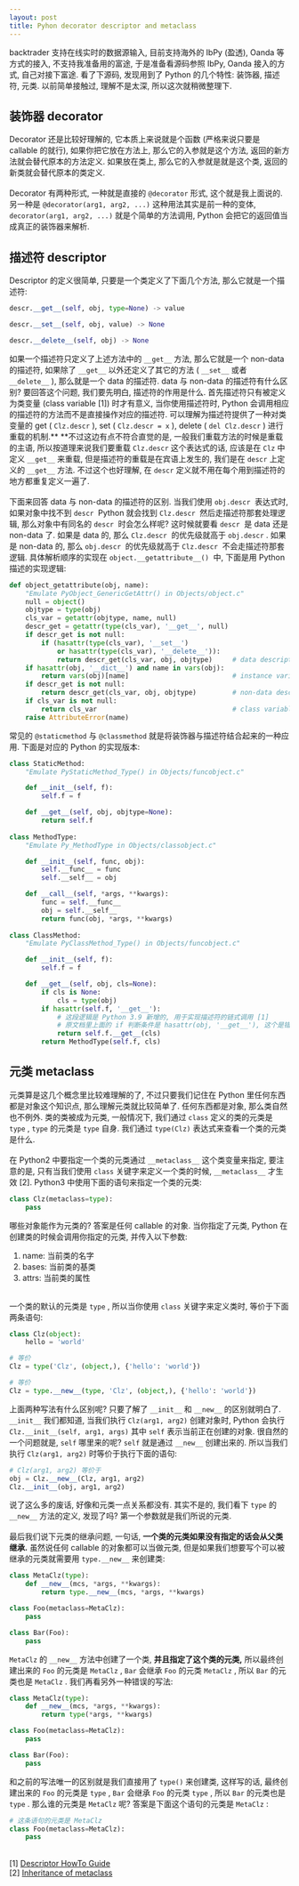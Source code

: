 ```yaml
---
layout: post
title: Pyhon decorator descriptor and metaclass
---
```

backtrader 支持在线实时的数据源输入, 目前支持海外的 IbPy (盈透), Oanda 等方式的接入, 不支持我准备用的富途, 于是准备看源码参照 IbPy, Oanda 接入的方式, 自己对接下富途. 看了下源码, 发现用到了 Python 的几个特性: 装饰器, 描述符, 元类. 以前简单接触过, 理解不是太深, 所以这次就稍微整理下.
<a name="zontq"></a>
## 装饰器 decorator
Decorator 还是比较好理解的, 它本质上来说就是个函数 (严格来说只要是 callable 的就行), 如果你把它放在方法上, 那么它的入参就是这个方法, 返回的新方法就会替代原本的方法定义. 如果放在类上, 那么它的入参就是就是这个类, 返回的新类就会替代原本的类定义.<br />
<br />Decorator 有两种形式, 一种就是直接的 `@decorator` 形式, 这个就是我上面说的. 另一种是 `@decorator(arg1, arg2, ...)` 这种用法其实是前一种的变体, `decorator(arg1, arg2, ...)` 就是个简单的方法调用, Python 会把它的返回值当成真正的装饰器来解析.<br />

<a name="DGSoR"></a>
## 描述符 descriptor
Descriptor 的定义很简单, 只要是一个类定义了下面几个方法, 那么它就是一个描述符:
```python
descr.__get__(self, obj, type=None) -> value

descr.__set__(self, obj, value) -> None

descr.__delete__(self, obj) -> None
```
如果一个描述符只定义了上述方法中的 `__get__` 方法, 那么它就是一个 non-data 的描述符, 如果除了 `__get__` 以外还定义了其它的方法 ( `__set__` 或者 `__delete__` ), 那么就是一个 data 的描述符. data 与 non-data 的描述符有什么区别? 要回答这个问题, 我们要先明白, 描述符的作用是什么. 首先描述符只有被定义为类变量 (class variable [1]) 时才有意义, 当你使用描述符时, Python 会调用相应的描述符的方法而不是直接操作对应的描述符. 可以理解为描述符提供了一种对类变量的 get ( `Clz.descr` ), set ( `Clz.descr = x` ), delete ( `del Clz.descr` ) 进行重载的机制.** **不过这边有点不符合直觉的是, 一般我们重载方法的时候是重载的主语, 所以按道理来说我们要重载 `Clz.descr` 这个表达式的话, 应该是在 `Clz` 中定义 `__get__` 来重载, 但是描述符的重载是在宾语上发生的, 我们是在 `descr` 上定义的 `__get__` 方法. 不过这个也好理解, 在 `descr` 定义就不用在每个用到描述符的地方都重复定义一遍了.<br />
<br />下面来回答 data 与 non-data 的描述符的区别. 当我们使用 `obj.descr`  表达式时, 如果对象中找不到 `descr`  Python 就会找到 `Clz.descr`  然后走描述符那套处理逻辑, 那么对象中有同名的 `descr`  时会怎么样呢? 这时候就要看 `descr`  是 data 还是 non-data 了. 如果是 data 的, 那么 `Clz.descr`  的优先级就高于 `obj.descr` . 如果是 non-data 的, 那么 `obj.descr`  的优先级就高于 `Clz.descr`  不会走描述符那套逻辑. 具体解析顺序的实现在 `object.__getattribute__()`  中, 下面是用 Python 描述的实现逻辑:
```python
def object_getattribute(obj, name):
    "Emulate PyObject_GenericGetAttr() in Objects/object.c"
    null = object()
    objtype = type(obj)
    cls_var = getattr(objtype, name, null)
    descr_get = getattr(type(cls_var), '__get__', null)
    if descr_get is not null:
        if (hasattr(type(cls_var), '__set__')
            or hasattr(type(cls_var), '__delete__')):
            return descr_get(cls_var, obj, objtype)     # data descriptor
    if hasattr(obj, '__dict__') and name in vars(obj):
        return vars(obj)[name]                          # instance variable
    if descr_get is not null:
        return descr_get(cls_var, obj, objtype)         # non-data descriptor
    if cls_var is not null:
        return cls_var                                  # class variable
    raise AttributeError(name)
```
常见的 `@staticmethod` 与 `@classmethod` 就是将装饰器与描述符结合起来的一种应用. 下面是对应的 Python 的实现版本:
```python
class StaticMethod:
    "Emulate PyStaticMethod_Type() in Objects/funcobject.c"

    def __init__(self, f):
        self.f = f

    def __get__(self, obj, objtype=None):
        return self.f
    
class MethodType:
    "Emulate Py_MethodType in Objects/classobject.c"

    def __init__(self, func, obj):
        self.__func__ = func
        self.__self__ = obj

    def __call__(self, *args, **kwargs):
        func = self.__func__
        obj = self.__self__
        return func(obj, *args, **kwargs)
    
class ClassMethod:
    "Emulate PyClassMethod_Type() in Objects/funcobject.c"

    def __init__(self, f):
        self.f = f

    def __get__(self, obj, cls=None):
        if cls is None:
            cls = type(obj)
        if hasattr(self.f, '__get__'):
            # 这段逻辑是 Python 3.9 新增的, 用于实现描述符的链式调用 [1]
            # 原文档里上面的 if 判断条件是 hasattr(obj, '__get__'), 这个是错误的
            return self.f.__get__(cls)
        return MethodType(self.f, cls)
```
<a name="qxqnM"></a>
## 元类 metaclass
元类算是这几个概念里比较难理解的了, 不过只要我们记住在 Python 里任何东西都是对象这个知识点, 那么理解元类就比较简单了. 任何东西都是对象, 那么类自然也不例外. 类的类被成为元类, 一般情况下, 我们通过 `class` 定义的类的元类是 `type` , `type` 的元类是 `type` 自身. 我们通过 `type(Clz)` 表达式来查看一个类的元类是什么.<br />
<br />在 Python2 中要指定一个类的元类通过 `__metaclass__` 这个类变量来指定, 要注意的是, 只有当我们使用 `class` 关键字来定义一个类的时候, `__metaclass__` 才生效 [2]. Python3 中使用下面的语句来指定一个类的元类:
```python
class Clz(metaclass=type):
    pass
```
哪些对象能作为元类的? 答案是任何 callable 的对象. 当你指定了元类, Python 在创建类的时候会调用你指定的元类, 并传入以下参数:<br />

1. name: 当前类的名字
1. bases: 当前类的基类
1. attrs: 当前类的属性


<br />一个类的默认的元类是 `type` , 所以当你使用 `class` 关键字来定义类时, 等价于下面两条语句:
```python
class Clz(object):
    hello = 'world'

# 等价
Clz = type('Clz', (object,), {'hello': 'world'})

# 等价
Clz = type.__new__(type, 'Clz', (object,), {'hello': 'world'})
```
上面两种写法有什么区别呢? 只要了解了 `__init__` 和 `__new__` 的区别就明白了. `__init__` 我们都知道, 当我们执行 `Clz(arg1, arg2)` 创建对象时, Python 会执行 `Clz.__init__(self, arg1, args)` 其中 `self` 表示当前正在创建的对象. 很自然的一个问题就是, `self` 哪里来的呢? `self` 就是通过 `__new__` 创建出来的. 所以当我们执行 `Clz(arg1, arg2)` 时等价于执行下面的语句:
```python
# Clz(arg1, arg2) 等价于
obj = Clz.__new__(Clz, arg1, arg2)
Clz.__init__(obj, arg1, arg2)
```
说了这么多的废话, 好像和元类一点关系都没有. 其实不是的, 我们看下 `type` 的 `__new__` 方法的定义, 发现了吗? 第一个参数就是我们所说的元类. <br />
<br />最后我们说下元类的继承问题, 一句话, **一个类的元类如果没有指定的话会从父类继承.** 虽然说任何 callable 的对象都可以当做元类, 但是如果我们想要写个可以被继承的元类就需要用 `type.__new__` 来创建类:
```python
class MetaClz(type):
    def __new__(mcs, *args, **kwargs):
        return type.__new__(mcs, *args, **kwargs)

class Foo(metaclass=MetaClz):
    pass

class Bar(Foo):
    pass
```
`MetaClz` 的 `__new__` 方法中创建了一个类, **并且指定了这个类的元类,** 所以最终创建出来的 `Foo` 的元类是 `MetaClz` , `Bar` 会继承 `Foo` 的元类 `MetaClz` , 所以 `Bar` 的元类也是 `MetaClz` . 我们再看另外一种错误的写法:
```python
class MetaClz(type):
    def __new__(mcs, *args, **kwargs):
        return type(*args, **kwargs)

class Foo(metaclass=MetaClz):
    pass

class Bar(Foo):
    pass
```
和之前的写法唯一的区别就是我们直接用了 `type()` 来创建类, 这样写的话, 最终创建出来的 `Foo` 的元类是 `type` , `Bar` 会继承 `Foo` 的元类 `type` , 所以 `Bar` 的元类也是 `type` . 那么谁的元类是 `MetaClz` 呢? 答案是下面这个语句的元类是 `MetaClz` :
```python
# 这条语句的元类是 MetaClz
class Foo(metaclass=MetaClz):
    pass
```

<br />[1] [Descriptor HowTo Guide](https://docs.python.org/3/howto/descriptor.html)<br />[2] [Inheritance of metaclass](https://stackoverflow.com/a/38463272/2408447)<br />


